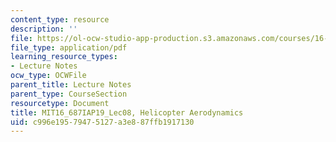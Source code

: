 ```yaml
---
content_type: resource
description: ''
file: https://ol-ocw-studio-app-production.s3.amazonaws.com/courses/16-687-private-pilot-ground-school-january-iap-2019/c996e19579475127a3e887ffb1917130_MIT16_687IAP19_Lec08.pdf
file_type: application/pdf
learning_resource_types:
- Lecture Notes
ocw_type: OCWFile
parent_title: Lecture Notes
parent_type: CourseSection
resourcetype: Document
title: MIT16_687IAP19_Lec08, Helicopter Aerodynamics
uid: c996e195-7947-5127-a3e8-87ffb1917130
---
```

